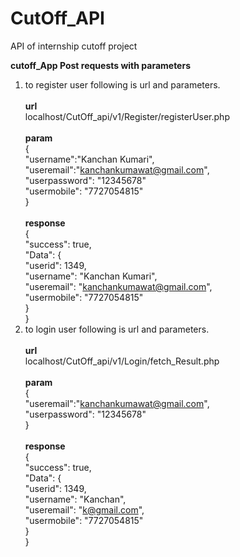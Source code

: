# CutOff_API
API of internship cutoff project 


<b> cutoff_App Post requests with parameters </b>

 1. to register user following is url and parameters.<br><br>
 <b>url</b><br>
 localhost/CutOff_api/v1/Register/registerUser.php<br>       
 <b>param</b><br>
        {<br>
	"username":"Kanchan Kumari",<br>
	"useremail":"kanchankumawat@gmail.com",<br>
	"userpassword": "12345678"<br>
        "usermobile": "7727054815"<br>
        }<br><br>
  <b>response</b><br>
        {<br>
         "success": true,<br>
          "Data": {<br>
                 "userid": 1349,<br>
                 "username": "Kanchan Kumari",<br>
                 "useremail": "kanchankumawat@gmail.com",<br>
                 "usermobile": "7727054815"<br>
                  }<br>
         }
2. to login user following is url and parameters.<br><br>
 <b>url</b><br>
 localhost/CutOff_api/v1/Login/fetch_Result.php<br>       
 <b>param</b><br>
        {<br>
  "useremail":"kanchankumawat@gmail.com",<br>
  "userpassword": "12345678"<br>
        }<br><br>
  <b>response</b><br>
        {<br>
         "success": true,<br>
          "Data": {<br>
                 "userid": 1349,<br>
                 "username": "Kanchan",<br>
                 "useremail": "k@gmail.com",<br>
                 "usermobile": "7727054815"<br>
                  }<br>
         }
